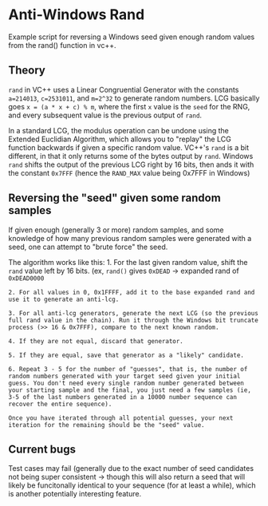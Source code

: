 # Anti-Windows Rand
Example script for reversing a Windows seed given enough random values from the rand() function in vc++.

## Theory
`rand` in VC++ uses a Linear Congruential Generator with the constants `a=214013`, `c=2531011`, and `m=2^32` to generate random numbers. LCG basically goes `x = (a * x + c) % m`, where the first `x` value is the `seed` for the RNG, and every subsequent value is the previous output of `rand`. 


In a standard LCG, the modulus operation can be undone using the Extended Euclidian Algorithm, which allows you to "replay" the LCG function backwards if given a specific random value. VC++'s `rand` is a bit different, in that it only returns some of the bytes output by `rand`. Windows `rand` shifts the output of the previous LCG right by 16 bits, then ands it with the constant `0x7FFF` (hence the `RAND_MAX` value being 0x7FFF in Windows)


## Reversing the "seed" given some random samples
If given enough (generally 3 or more) random samples, and some knowledge of how many previous random samples were generated with a seed, one can attempt to "brute force" the seed.

The algorithm works like this:
    1. For the last given random value, shift the `rand` value left by 16 bits. (ex, `rand()` gives `0xDEAD` -> expanded rand of `0xDEAD0000`

    2. For all values in 0, 0x1FFFF, add it to the base expanded rand and use it to generate an anti-lcg.

    3. For all anti-lcg generators, generate the next LCG (so the previous full rand value in the chain). Run it through the Windows bit truncate process (>> 16 & 0x7FFF), compare to the next known random.

    4. If they are not equal, discard that generator. 

    5. If they are equal, save that generator as a "likely" candidate.

    6. Repeat 3 - 5 for the number of "guesses", that is, the number of random numbers generated with your target seed given your initial guess. You don't need every single random number generated between your starting sample and the final, you just need a few samples (ie, 3-5 of the last numbers generated in a 10000 number sequence can recover the entire sequence).

    Once you have iterated through all potential guesses, your next iteration for the remaining should be the "seed" value.

## Current bugs
Test cases may fail (generally due to the exact number of seed candidates not being super consistent -> though this will also return a seed that will likely be funcitonally identical to your sequence (for at least a while), which is another potentially interesting feature.
